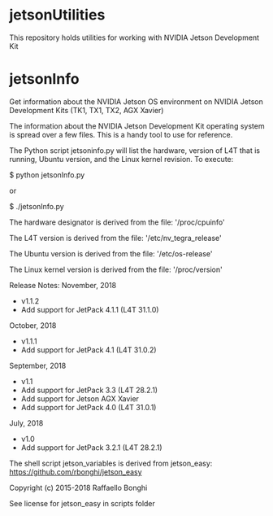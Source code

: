# jetsonUtilities
This repository holds utilities for working with NVIDIA Jetson Development Kit

# jetsonInfo
Get information about the NVIDIA Jetson OS environment on NVIDIA Jetson Development Kits (TK1, TX1, TX2, AGX Xavier)

The information about the NVIDIA Jetson Development Kit operating system is spread over a few files. This is a handy tool to use for reference.

The Python script jetsoninfo.py will list the hardware, version of L4T that is running, Ubuntu version, and the Linux kernel revision. To execute:

$ python jetsonInfo.py

or

$ ./jetsonInfo.py

The hardware designator is derived from the file: '/proc/cpuinfo'

The L4T version is derived from the file: '/etc/nv_tegra_release'

The Ubuntu version is derived from the file: '/etc/os-release'

The Linux kernel version is derived from the file: '/proc/version'

Release Notes:
November, 2018
* v1.1.2
* Add support for JetPack 4.1.1 (L4T 31.1.0)

October, 2018
* v1.1.1
* Add support for JetPack 4.1 (L4T 31.0.2)

September, 2018
* v1.1
* Add support for JetPack 3.3 (L4T 28.2.1)
* Add support for Jetson AGX Xavier
* Add support for JetPack 4.0 (L4T 31.0.1)

July, 2018
* v1.0
* Add support for JetPack 3.2.1 (L4T 28.2.1)

The shell script jetson_variables is derived from jetson_easy: https://github.com/rbonghi/jetson_easy

Copyright (c) 2015-2018 Raffaello Bonghi

See license for jetson_easy in scripts folder

